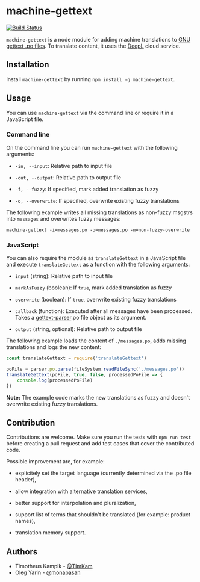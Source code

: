 # machine-gettext
[![Build Status](https://travis-ci.org/signavio/machine-gettext.svg?branch=8-integrate-travis-ci)](https://travis-ci.org/signavio/machine-gettext)

``machine-gettext`` is a node module for adding machine translations to [GNU gettext .po files](https://www.gnu.org/software/gettext/manual/html_node/PO-Files.html).
To translate content, it uses the [DeepL](https://www.deepl.com/translator) cloud service.

## Installation
Install ``machine-gettext`` by running ``npm install -g machine-gettext``.

## Usage
You can use ``machine-gettext`` via the command line or require it in a JavaScript file.

### Command line
On the command line you can run ``machine-gettext`` with the following arguments:

* ``-in, --input``: Relative path to input file

* ``-out, --output``: Relative path to output file

* ``-f, --fuzzy``: If specified, mark added translation as fuzzy

* ``-o, --overwrite``: If specified, overwrite existing fuzzy translations

The following example writes all missing translations as non-fuzzy msgstrs into ``messages`` and overwrites fuzzy messages:

```
machine-gettext -i=messages.po -o=messages.po -m=non-fuzzy-overwrite
```

### JavaScript
You can also require the module as ``translateGettext`` in a JavaScript file and execute ``translateGettext`` as a function with the following arguments:

* ``input`` (string): Relative path to input file

* ``markAsFuzzy`` (boolean): If ``true``, mark added translation as fuzzy

* ``overwrite`` (boolean): If ``true``, overwrite existing fuzzy translations

* ``callback`` (function): Executed after all messages have been processed. Takes a [gettext-parser](https://github.com/smhg/gettext-parser).po file object as its argument.

* ``output`` (string, optional): Relative path to output file 

The following example loads the content of ``./messages.po``, adds missing translations and logs the new content:

```JavaScript
const translateGettext = require('translateGettext')

poFile = parser.po.parse(fileSystem.readFileSync('./messages.po'))
translateGettext(poFile, true, false, processedPoFile => {
    console.log(processedPoFile)
})
```

**Note:** The example code marks the new translations as fuzzy and doesn't overwrite existing fuzzy translations.

## Contribution
Contributions are welcome.
Make sure you run the tests with ``npm run test`` before creating a pull request and add test cases that cover the contributed code.

Possible improvement are, for example:

* explicitely set the target language (currently determined via the .po file header),

* allow integration with alternative translation services,

* better support for interpolation and pluralization,

* support list of terms that shouldn't be translated (for example: product names),

* translation memory support.

## Authors

* Timotheus Kampik - [@TimKam](https://github.com/TimKam)
* Oleg Yarin - [@monapasan](https://github.com/monapasan)

